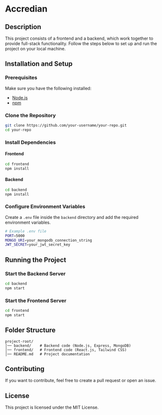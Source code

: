 # Accredian

## Description
This project consists of a frontend and a backend, which work together to provide full-stack functionality. Follow the steps below to set up and run the project on your local machine.

## Installation and Setup

### Prerequisites
Make sure you have the following installed:
- [Node.js](https://nodejs.org/)
- [npm](https://www.npmjs.com/)

### Clone the Repository
```sh
git clone https://github.com/your-username/your-repo.git
cd your-repo
```

### Install Dependencies
#### Frontend
```sh
cd frontend
npm install
```
#### Backend
```sh
cd backend
npm install
```

### Configure Environment Variables
Create a `.env` file inside the `backend` directory and add the required environment variables.
```sh
# Example .env file
PORT=5000
MONGO_URI=your_mongodb_connection_string
JWT_SECRET=your_jwt_secret_key
```

## Running the Project

### Start the Backend Server
```sh
cd backend
npm start
```

### Start the Frontend Server
```sh
cd frontend
npm start
```

## Folder Structure
```
project-root/
│── backend/    # Backend code (Node.js, Express, MongoDB)
│── frontend/   # Frontend code (React.js, Tailwind CSS)
│── README.md   # Project documentation
```

## Contributing
If you want to contribute, feel free to create a pull request or open an issue.

## License
This project is licensed under the MIT License.
